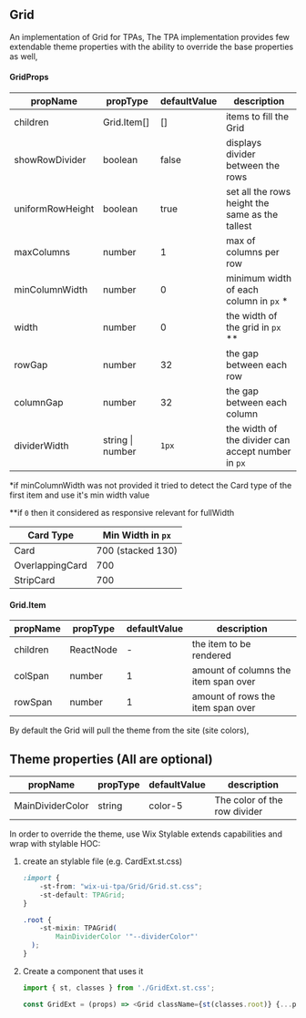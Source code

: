 ## Grid
An implementation of Grid for TPAs,
The TPA implementation provides few extendable theme properties with the ability to override the base properties as well,

#### GridProps

| propName   | propType | defaultValue | description |
|------------|----------|--------------|-------------|
| children  | Grid.Item[]   | [] | items to fill the Grid |
| showRowDivider  | boolean   | false | displays divider between the rows |
| uniformRowHeight  | boolean   | true | set all the rows height the same as the tallest |
| maxColumns  | number   | 1 | max of columns per row |
| minColumnWidth  | number   | 0 | minimum width of each column in `px` * |
| width  | number   | 0 | the width of the grid in `px` ** |
| rowGap  | number   | 32 | the gap between each row |
| columnGap  | number   | 32 | the gap between each column |
| dividerWidth | string \| number   | `1px` | the width of the divider can accept number in `px` |

*if minColumnWidth was not provided it tried to detect the Card type of the first item and use it's min width value

**if `0` then it considered as responsive relevant for fullWidth

| Card Type   | Min Width in `px` |
|------------|----------|
| Card  | 700 (stacked 130)   |
| OverlappingCard  | 700   |
| StripCard  | 700   |

#### Grid.Item

| propName   | propType | defaultValue | description |
|------------|----------|--------------|-------------|
| children  | ReactNode   | - | the item to be rendered |
| colSpan  | number   | 1 | amount of columns the item span over |
| rowSpan  | number   | 1 | amount of rows the item span over |


By default the Grid will pull the theme from the site (site colors),

## Theme properties (All are optional)

| propName   | propType | defaultValue | description |
|------------|----------|--------------|-------------|
| MainDividerColor  | string   | color-5 | The color of the row divider |


In order to override the theme, use Wix Stylable extends capabilities and wrap with stylable HOC:

1. create an stylable file (e.g. CardExt.st.css)
    ``` css
    :import {
        -st-from: "wix-ui-tpa/Grid/Grid.st.css";
        -st-default: TPAGrid;
    }

    .root {
        -st-mixin: TPAGrid(
            MainDividerColor '"--dividerColor"'
      );
    }

    ```

2. Create a component that uses it
    ``` javascript
    import { st, classes } from './GridExt.st.css';

    const GridExt = (props) => <Grid className={st(classes.root)} {...props} />;
    ```
